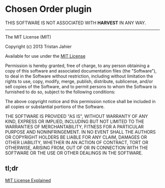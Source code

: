 # Chosen Order plugin

THIS SOFTWARE IS NOT ASSOCIATED WITH **HARVEST** IN ANY WAY.

-------------------------

The MIT License (MIT)

Copyright (c) 2013 Tristan Jahier

Available for use under the [MIT License](http://opensource.org/licenses/MIT)

Permission is hereby granted, free of charge, to any person obtaining a copy of
this software and associated documentation files (the "Software"), to deal in
the Software without restriction, including without limitation the rights to
use, copy, modify, merge, publish, distribute, sublicense, and/or sell copies of
the Software, and to permit persons to whom the Software is furnished to do so,
subject to the following conditions:

The above copyright notice and this permission notice shall be included in all
copies or substantial portions of the Software.

THE SOFTWARE IS PROVIDED "AS IS", WITHOUT WARRANTY OF ANY KIND, EXPRESS OR
IMPLIED, INCLUDING BUT NOT LIMITED TO THE WARRANTIES OF MERCHANTABILITY, FITNESS
FOR A PARTICULAR PURPOSE AND NONINFRINGEMENT. IN NO EVENT SHALL THE AUTHORS OR
COPYRIGHT HOLDERS BE LIABLE FOR ANY CLAIM, DAMAGES OR OTHER LIABILITY, WHETHER
IN AN ACTION OF CONTRACT, TORT OR OTHERWISE, ARISING FROM, OUT OF OR IN
CONNECTION WITH THE SOFTWARE OR THE USE OR OTHER DEALINGS IN THE SOFTWARE.

## tl;dr

[MIT License Explained](http://www.tldrlegal.com/license/mit-license)
